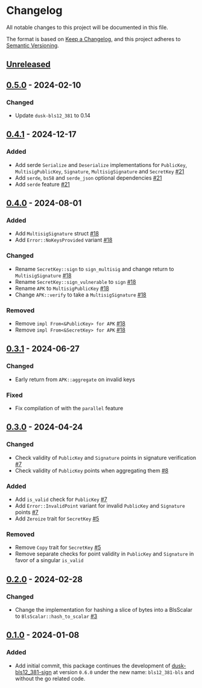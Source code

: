 # Changelog

All notable changes to this project will be documented in this file.

The format is based on [Keep a Changelog](https://keepachangelog.com/en/1.0.0/),
and this project adheres to [Semantic Versioning](https://semver.org/spec/v2.0.0.html).

## [Unreleased]

## [0.5.0] - 2024-02-10

### Changed

- Update `dusk-bls12_381` to 0.14

## [0.4.1] - 2024-12-17

### Added

- Add serde `Serialize` and `Deserialize` implementations for `PublicKey`, `MultisigPublicKey`, `Signature`,
`MultisigSignature` and `SecretKey` [#21]
- Add `serde`, `bs58` and `serde_json` optional dependencies [#21]
- Add `serde` feature [#21]

## [0.4.0] - 2024-08-01

### Added

- Add `MultisigSignature` struct [#18]
- Add `Error::NoKeysProvided` variant [#18]

### Changed

- Rename `SecretKey::sign` to `sign_multisig` and change return to `MultisigSignature` [#18]
- Rename `SecretKey::sign_vulnerable` to `sign` [#18]
- Rename `APK` to `MultisigPublicKey` [#18]
- Change `APK::verify` to take a `MultisigSignature` [#18]

### Removed

- Remove `impl From<&PublicKey> for APK` [#18]
- Remove `impl From<&SecretKey> for APK` [#18]

## [0.3.1] - 2024-06-27

### Changed

- Early return from `APK::aggregate` on invalid keys

### Fixed

- Fix compilation of with the `parallel` feature

## [0.3.0] - 2024-04-24

### Changed

- Check validity of `PublicKey` and `Signature` points in signature verification [#7]
- Check validity of `PublicKey` points when aggregating them [#8]

### Added

- Add `is_valid` check for `PublicKey` [#7]
- Add `Error::InvalidPoint` variant for invalid `PublicKey` and `Signature` points [#7]
- Add `Zeroize` trait for `SecretKey` [#5]

### Removed

- Remove `Copy` trait for `SecretKey` [#5]
- Remove separate checks for point validity in `PublicKey` and `Signature` in favor of a singular `is_valid`

## [0.2.0] - 2024-02-28

### Changed

- Change the implementation for hashing a slice of bytes into a BlsScalar to `BlsScalar::hash_to_scalar` [#3]

## [0.1.0] - 2024-01-08

### Added

- Add initial commit, this package continues the development of [dusk-bls12_381-sign](https://github.com/dusk-network/bls12_381-sign/) at version `0.6.0` under the new name: `bls12_381-bls` and without the go related code.

<!-- ISSUES -->
[#21]: https://github.com/dusk-network/bls12_381-bls/issues/21
[#18]: https://github.com/dusk-network/bls12_381-bls/issues/18
[#8]: https://github.com/dusk-network/bls12_381-bls/issues/8
[#7]: https://github.com/dusk-network/bls12_381-bls/issues/7
[#5]: https://github.com/dusk-network/bls12_381-bls/issues/5
[#3]: https://github.com/dusk-network/bls12_381-bls/issues/3

<!-- VERSIONS -->
[Unreleased]: https://github.com/dusk-network/bls12_381-bls/compare/v0.5.0...HEAD
[0.5.0]: https://github.com/dusk-network/bls12_381-bls/compare/v0.4.1...v0.5.0
[0.4.1]: https://github.com/dusk-network/bls12_381-bls/compare/v0.4.0...v0.4.1
[0.4.0]: https://github.com/dusk-network/bls12_381-bls/compare/v0.3.1...v0.4.0
[0.3.1]: https://github.com/dusk-network/bls12_381-bls/compare/v0.3.0...v0.3.1
[0.3.0]: https://github.com/dusk-network/bls12_381-bls/compare/v0.2.0...v0.3.0
[0.2.0]: https://github.com/dusk-network/bls12_381-bls/compare/v0.1.0...v0.2.0
[0.1.0]: https://github.com/dusk-network/bls12_381-bls/releases/tag/v0.1.0
